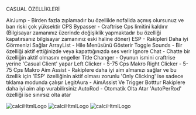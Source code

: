 CASUAL ÖZELLİKLERİ

AirJump - Birden fazla zıplamadır bu özellikle nofallda açmış olursunuz ve ban riski çok yüksektir
CPS Bypasser - Craftrise Cps limitini kaldırır (Bilgisayar zamanınız üzerinde değişiklik yapmaktadır bu özelliği kapatırsanız bilgisayar zamanınız eski haline döner)
ESP - Rakipleri Daha iyi Görmenizi Sağlar
ArrayList - Hile Menüsünü Gösterir
Toggle Sounds - Bir özelliği aktif ettiğinizde veya kapattığınızda ses verir
Ignore Chat - Chatte bir özelliğin aktif olmasını engeller
Title Changer - Oyunun ismini craftrise yerine 'Casual Client' yapar
Left Clicker - 5-75 Cps Makro
Right Clicker - 5-75 Cps Makro
Aim Assist - Rakiplere daha iyi aim almanızı sağlar ve bu özellik için 'ESP' özelliğinin aktif olması zorunlu 'Only Clicking' ise sadece tıklama modunda çalışır
LegitAura - AimAssist Ve Trigger Botttur Rakiplere daha iyi aim alıp vurabilirsiniz
AutoRod - Otomatik Olta Atar 'AutoPerRod' özelliği ise sınırsız olta atar

![calciHtmlLogo](https://cdn.discordapp.com/attachments/975938632328314893/985024432416362556/unknown.png)
![calciHtmlLogo](https://cdn.discordapp.com/attachments/975938632328314893/985024535680127006/unknown.png)
![calciHtmlLogo](https://cdn.discordapp.com/attachments/975938632328314893/985024227306516480/unknown.png)


